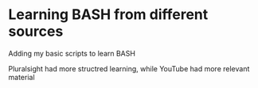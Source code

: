 # Learning BASH from different sources
Adding my basic scripts to learn BASH

Pluralsight had more structred learning, while YouTube had more relevant material
